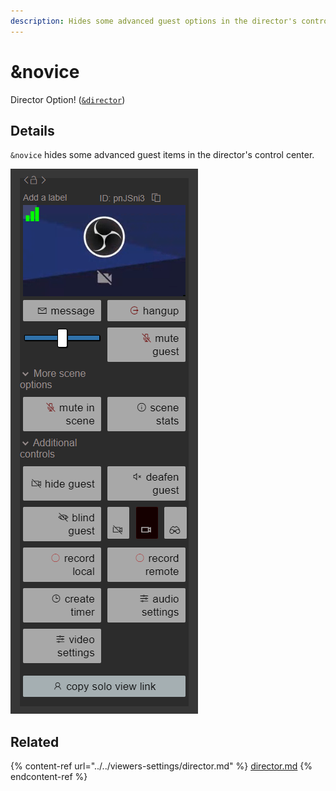 ```yaml
---
description: Hides some advanced guest options in the director's control center
---
```


# \&novice

Director Option! ([`&director`](../../viewers-settings/director.md))

## Details

`&novice` hides some advanced guest items in the director's control center.

![](<../../.gitbook/assets/image (6) (2).png>)

## Related

{% content-ref url="../../viewers-settings/director.md" %}
[director.md](../../viewers-settings/director.md)
{% endcontent-ref %}
